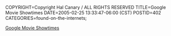 COPYRIGHT=Copyright Hal Canary / ALL RIGHTS RESERVED
TITLE=Google Movie Showtimes
DATE=2005-02-25 13:33:47-06:00 (CST)
POSTID=402
CATEGORIES=found-on-the-internets;

[Google Movie Showtimes](http://www.halcanary.org/p/google-movie-showtimes)
